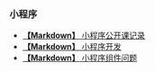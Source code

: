 ### 小程序

* [**【Markdown】** 小程序公开课记录](./小程序公开课记录.md)
* [**【Markdown】** 小程序开发](./小程序开发.md)
* [**【Markdown】** 小程序组件问题](./小程序组件问题.md)
